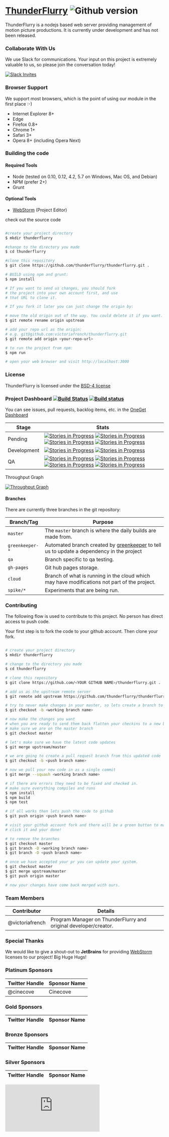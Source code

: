 
# [ThunderFlurry](http://github.com/thunderflurry/thunderflurry) ![Github version](https://img.shields.io/github/release/thunderflurry/thunderflurry.svg?label=Current%20Version)

ThunderFlurry is a nodejs based web server providing management of motion picture productions. It is currently under development and has not been released.

### Collaborate With Us

We use Slack for communications. Your input on this project is extremely valuable to us, so please join the conversation today!

[![Slack Invites](https://img.shields.io/badge/%23Slack-Collaborate%20With%20Us-blue.svg)](https://thunderflurry.signup.team/)

### Browser Support

We support most browsers, which is the point of using our module in the first place :-)

* Internet Explorer 8+
* Edge
* Firefox 0.8+
* Chrome 1+
* Safari 3+
* Opera 8+ (including Opera Next)

### Building the code

#### Required Tools
- Node (tested on 0.10, 0.12, 4.2, 5.7 on Windows, Mac OS, and Debian)
- NPM (prefer 2+)
- Grunt

#### Optional Tools
- [WebStorm](http://jetbrains.com/webstorm) (Project Editor)

check out the source code
``` bash

#create your project directory
$ mkdir thunderflurry

#change to the directory you made
$ cd thunderflurry

#clone this repository
$ git clone https://github.com/thunderflurry/thunderflurry.git .

# BUILD using npm and grunt:
$ npm install

# If you want to send us changes, you should fork
# the project into your own account first, and use
# that URL to clone it.

# If you fork it later you can just change the origin by:

# move the old origin out of the way. You could delete it if you want.
$ git remote rename origin upstream

# add your repo url as the origin:
# e.g. git@github.com:victoriafrench/thunderflurry.git
$ git remote add origin <your-repo-url>

# to run the project from npm:
$ npm run

# open your web browser and visit http://localhost:3000

```

### License

ThunderFlurry is licensed under the [BSD-4 license](./LICENSE.md)


### Project Dashboard [![Build Status](https://travis-ci.org/ThunderFlurry/thunderflurry.svg)](https://travis-ci.org/ThunderFlurry/thunderflurry) [![Build status](https://ci.appveyor.com/api/projects/status/1qntrvsgmtls9sc8?svg=true)](https://ci.appveyor.com/project/victoriafrench/thunderflurry)

You can see issues, pull requests, backlog items, etc. in the [OneGet Dashboard](https://waffle.io/thunderflurry/thunderflurry)

| Stage | Stats |
| ------- | ---------------------------|
|Pending|[![Stories in Progress](https://badge.waffle.io/thunderflurry/thunderflurry.svg?label=triage&title=Triage)](http://waffle.io/thunderflurry/thunderflurry) [![Stories in Progress](https://badge.waffle.io/thunderflurry/thunderflurry.svg?label=Bug&title=Bug)](http://waffle.io/thunderflurry/thunderflurry) [![Stories in Progress](https://badge.waffle.io/thunderflurry/thunderflurry.svg?label=Discussion&title=Discussion)](http://waffle.io/thunderflurry/thunderflurry) [![Stories in Progress](https://badge.waffle.io/thunderflurry/thunderflurry.svg?label=enhancement&title=New%20Feature)](http://waffle.io/thunderflurry/thunderflurry) |
|Development|[![Stories in Progress](https://badge.waffle.io/thunderflurry/thunderflurry.svg?label=ready&title=Ready%20For%20Dev)](http://waffle.io/thunderflurry/thunderflurry) [![Stories in Progress](https://badge.waffle.io/thunderflurry/thunderflurry.svg?label=in%20progress&title=In%20Progress)](http://waffle.io/thunderflurry/thunderflurry)|
|QA|[![Stories in Progress](https://badge.waffle.io/thunderflurry/thunderflurry.svg?label=qa-ready&title=QA%20Ready)](http://waffle.io/thunderflurry/thunderflurry) [![Stories in Progress](https://badge.waffle.io/thunderflurry/thunderflurry.svg?label=testing&title=QA%20Testing)](http://waffle.io/thunderflurry/thunderflurry) [![Stories in Progress](https://badge.waffle.io/thunderflurry/thunderflurry.svg?label=pull-failed&title=Failed%20QA)](http://waffle.io/thunderflurry/thunderflurry) [![Stories in Progress](https://badge.waffle.io/thunderflurry/thunderflurry.svg?label=pull-ready&title=Passed%20QA)](http://waffle.io/thunderflurry/thunderflurry)|

Throughput Graph

[![Throughput Graph](https://graphs.waffle.io/thunderflurry/thunderflurry/throughput.svg)](https://waffle.io/thunderflurry/thunderflurry/metrics)


#### Branches

There are currently three branches in the git repository:

| Branch/Tag | Purpose |
| ------- | ---------------------------|
|`master`|  The `master` branch is where the daily builds are made from.  |
|`greenkeeper-*`| Automated branch created by [greenkeeper](http://greenkeeper.io) to tell us to update a dependency in the project |
|`qa`| Branch specific to qa testing. |
|`gh-pages`| Git hub pages storage. |
|`cloud`| Branch of what is running in the cloud which may have modifications not part of the project. |
|`spike/*`| Experiments that are being run. |

### Contributing

The following flow is used to contribute to this project. No person has direct access to push code.

Your first step is to fork the code to your github account. Then clone your fork.

``` bash

# create your project directory
$ mkdir thunderflurry

# change to the directory you made
$ cd thunderflurry

# clone this repository
$ git clone https://github.com/<YOUR GITHUB NAME>/thunderflurry.git .

# add us as the upstream remote server
$ git remote add upstream https://github.com/thunderflurry/thunderflurry.git

# try to never make changes in your master, so lets create a branch to work in
$ git checkout -b <working branch name>

# now make the changes you want
# when you are ready to send them back flatten your checkins to a new branch for us
# make sure we are on the master branch
$ git checkout master

# let's make sure we have the latest code updates
$ git merge upstream/master

# we are going to create a pull request branch from this updated code
$ git checkout -b <push branch name>

# now we pull your new code in as a single commit
$ git merge --squash <working branch name>

# if there are errors they need to be fixed and checked in.
# make sure everything compiles and runs
$ npm install
$ npm build
$ npm test

# if all works then lets push the code to github
$ git push origin <push branch name>

# visit your github account fork and there will be a green button to make a pull request.
# click it and your done!

# to remove the branches
$ git checkout master
$ git branch -D <working branch name>
$ git branch -D <push branch name>

# once we have accepted your pr you can update your system.
$ git checkout master
$ git merge upstream/master
$ git push origin master

# now your changes have come back merged with ours.

```


### Team Members

| Contributor | Details |
| ------- | ---------------------------|
|@victoriafrench|  Program Manager on ThunderFlurry and original developer/creator. |

### Special Thanks

We would like to give a shout-out to **JetBrains** for providing [WebStorm](https://www.jetbrains.com/webstorm/) licenses to our project! Big Huge Hugs!

### Platinum Sponsors

| Twitter Handle | Sponsor Name |
| ------- | ---------------------------|
|@cinecove|  Cinecove |

### Gold Sponsors

| Twitter Handle | Sponsor Name |
| ------- | ---------------------------|


### Bronze Sponsors

| Twitter Handle | Sponsor Name |
| ------- | ---------------------------|


### Silver Sponsors

| Twitter Handle | Sponsor Name |
| ------- | ---------------------------|


[![Analytics](https://ga-beacon.appspot.com/UA-58610544-5/thunderflurry/readme.md)](https://github.com/igrigorik/ga-beacon)


